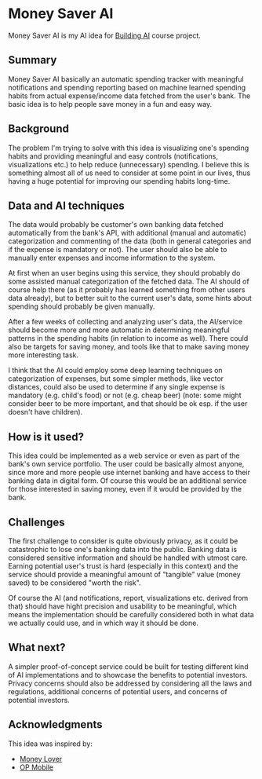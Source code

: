 # Money Saver AI
Money Saver AI is my AI idea for [Building AI](https://buildingai.elementsofai.com) course project. 

## Summary

Money Saver AI basically an automatic spending tracker with meaningful notifications and spending reporting based on machine learned spending habits from actual expense/income data fetched from the user's bank. The basic idea is to help people save money in a fun and easy way.

## Background

The problem I'm trying to solve with this idea is visualizing one's spending habits and providing meaningful and easy controls (notifications, visualizations etc.) to help reduce (unnecessary) spending. I believe this is something almost all of us need to consider at some point in our lives, thus having a huge potential for improving our spending habits long-time.

## Data and AI techniques

The data would probably be customer's own banking data fetched automatically from the bank's API, with additional (manual and automatic) categorization and commenting of the data (both in general categories and if the expense is mandatory or not). The user should also be able to manually enter expenses and income information to the system.

At first when an user begins using this service, they should probably do some assisted manual categorization of the fetched data. The AI should of course help there (as it probably has learned something from other users data already), but to better suit to the current user's data, some hints about spending should probably be given manually.

After a few weeks of collecting and analyzing user's data, the AI/service should become more and more automatic in determining meaningful patterns in the spending habits (in relation to income as well). There could also be targets for saving money, and tools like that to make saving money more interesting task.

I think that the AI could employ some deep learning techniques on categorization of expenses, but some simpler methods, like vector distances, could also be used to determine if any single expense is mandatory (e.g. child's food) or not (e.g. cheap beer) (note: some might consider beer to be more important, and that should be ok esp. if the user doesn't have children). 

## How is it used?

This idea could be implemented as a web service or even as part of the bank's own service portfolio. The user could be basically almost anyone, since more and more people use internet banking and have access to their banking data in digital form. Of course this would be an additional service for those interested in saving money, even if it would be provided by the bank.

## Challenges

The first challenge to consider is quite obviously privacy, as it could be catastrophic to lose one's banking data into the public. Banking data is considered sensitive information and should be handled with utmost care. Earning potential user's trust is hard (especially in this context) and the service should provide a meaningful amount of "tangible" value (money saved) to be considered "worth the risk".

Of course the AI (and notifications, report, visualizations etc. derived from that) should have hight precision and usability to be meaningful, which means the implementation should be carefully considered both in what data we actually could use, and in which way it should be done.

## What next?

A simpler proof-of-concept service could be built for testing different kind of AI implementations and to showcase the benefits to potential investors. Privacy concerns should also be addressed by considering all the laws and regulations, additional concerns of potential users, and concerns of potential investors.

## Acknowledgments

This idea was inspired by:
- [Money Lover](https://moneylover.me/)
- [OP Mobile](https://www.op.fi/private-customers/digital-services/op-mobile)
